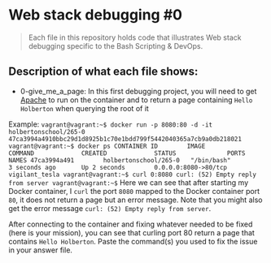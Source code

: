 # Web stack debugging #0
> Each file in this repository holds code that illustrates Web stack debugging
> specific to the Bash Scripting & DevOps.

## Description of what each file shows:
* 0-give_me_a_page: In this first debugging project, you will need to get [Apache](https://alx-intranet.hbtn.io/rltoken/HVGgLL51qmuulmw802M-Jg) to run on the container and to return a page containing `Hello Holberton` when querying the root of it

Example:
	```
	vagrant@vagrant:~$ docker run -p 8080:80 -d -it holbertonschool/265-0
	47ca3994a4910bbc29d1d8925b1c70e1bdd799f5442040365a7cb9a0db218021
	vagrant@vagrant:~$ docker ps
	CONTAINER ID        IMAGE                   COMMAND             CREATED             STATUS              PORTS                  NAMES
	47ca3994a491        holbertonschool/265-0   "/bin/bash"         3 seconds ago       Up 2 seconds        0.0.0.0:8080->80/tcp   vigilant_tesla
	vagrant@vagrant:~$ curl 0:8080
	curl: (52) Empty reply from server
	vagrant@vagrant:~$
	```
Here we can see that after starting my Docker container, I `curl` the port `8080` mapped to the Docker container port `80`, it does not return a page but an error message. Note that you might also get the error message `curl: (52) Empty reply from server`.

After connecting to the container and fixing whatever needed to be fixed (here is your mission), you can see that curling port 80 return a page that contains `Hello Holberton`. Paste the command(s) you used to fix the issue in your answer file.
